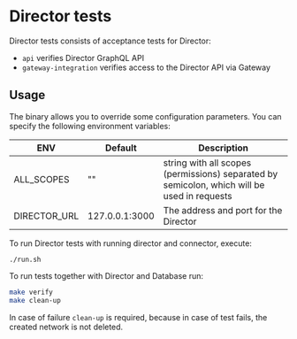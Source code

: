 # Director tests

Director tests consists of acceptance tests for Director:
- `api` verifies Director GraphQL API 
-  `gateway-integration` verifies access to the Director API via Gateway

## Usage

The binary allows you to override some configuration parameters. You can specify the following environment variables:

| ENV                         | Default                         | Description                                       |
|-----------------------------|---------------------------------|---------------------------------------------------|
| ALL_SCOPES                  | ""                              | string with all scopes (permissions) separated by semicolon, which will be used in requests |
| DIRECTOR_URL                | 127.0.0.1:3000                  | The address and port for the Director                           |

To run Director tests with running director and connector, execute:
```
./run.sh
```

To run tests together with Director and Database run:
```bash
make verify 
make clean-up
```
In case of failure 
`clean-up` is required, because in case of test fails, the created network is not deleted.
